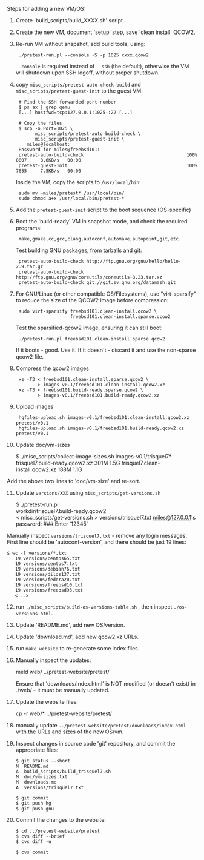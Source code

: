 Steps for adding a new VM/OS:

1. Create 'build_scripts/build_XXXX.sh' script .

2. Create the new VM, document 'setup' step, save 'clean install' QCOW2.

3. Re-run VM without snapshot, add build tools, using:

        ./pretest-run.pl --console -S -p 1025 xxxx.qcow2

    `--console` is required instead of `--ssh` (the default), otherwise the
    VM will shutdown upon SSH logoff, without proper shutdown.

4. copy `misc_scripts/pretest-auto-check-build` and
   `misc_scripts/pretest-guest-init` to the guest VM:

        # Find the SSH forwarded port number
        $ ps ax | grep qemu
        [...] hostfwd=tcp:127.0.0.1:1025-:22 [...]

        # Copy the files
        $ scp -o Port=1025 \
              misc_scripts/pretest-auto-build-check \
              misc_scripts/pretest-guest-init \
           miles@localhost:
        Password for miles@freebsd101:
        pretest-auto-build-check                                      100% 8807     8.6KB/s   00:00
        pretest-guest-init                                            100% 7655     7.5KB/s   00:00

    Inside the VM, copy the scripts to `/usr/local/bin`:

        sudo mv ~miles/pretest* /usr/local/bin/
        sudo chmod a+x /usr/local/bin/pretest-*

5. Add the `pretest-guest-init` script to the boot sequence (OS-specific)

6. Boot the 'build-ready' VM in snapshot mode, and check the required programs:

        make,gmake,cc,gcc,clang,autoconf,automake,autopoint,git,etc.

   Test building GNU packages, from tarballs and git:

        pretest-auto-build-check http://ftp.gnu.org/gnu/hello/hello-2.9.tar.gz
        pretest-auto-build-check http://ftp.gnu.org/gnu/coreutils/coreutils-8.23.tar.xz
        pretest-auto-build-check git://git.sv.gnu.org/datamash.git

7. For GNU/Linux (or other compatible OS/Filesystems), use "virt-sparsify" to
   reduce the size of the QCOW2 image before compression:

        sudo virt-sparsify freebsd101.clean-install.qcow2 \
                           freebsd101.clean-install.sparse.qcow2

   Test the sparsified-qcow2 image, ensuring it can still boot:

        ./pretest-run.pl freebsd101.clean-install.sparse.qcow2

   If it boots - good. Use it.
   If it doesn't - discard it and use the non-sparse qcow2 file.

8. Compress the qcow2 images

        xz -T3 < freebsd101.clean-install.sparse.qcow2 \
               > images-v0.1/freebsd101.clean-install.qcow2.xz
        xz -T3 < freebsd101.build-ready.sparse.qcow2 \
               > images-v0.1/freebsd101.build-ready.qcow2.xz

9. Upload images

        hgfiles-upload.sh images-v0.1/freebsd101.clean-install.qcow2.xz pretest/v0.1
        hgfiles-upload.sh images-v0.1/freebsd101.build-ready.qcow2.xz pretest/v0.1

10. Update doc/vm-sizes

    $ ./misc_scripts/collect-image-sizes.sh images-v0.1/trisquel7*
    trisquel7.build-ready.qcow2.xz      301M  1.5G
    trisquel7.clean-install.qcow2.xz    188M  1.1G

   Add the above two lines to 'doc/vm-size' and re-sort.

11. Update `versions/XXX` using `misc_scripts/get-versions.sh`

    $ ./pretest-run.pl \
        workdir/trisquel7.build-ready.qcow2 \
        < misc_scripts/get-versions.sh > versions/trisquel7.txt
    miles@127.0.0.1's password: ### Enter '12345'

  Manually inspect `versions/trisquel7.txt` - remove any login messages.
  First line should be 'autoconf-version', and there should be just 19 lines:

    $ wc -l versions/*.txt
       19 versions/centos65.txt
       19 versions/centos7.txt
       19 versions/debian76.txt
       19 versions/dilos137.txt
       19 versions/fedora20.txt
       19 versions/freebsd10.txt
       19 versions/freebsd93.txt
       <...>

12. run `./misc_scripts/build-os-versions-table.sh` ,
   then inspect `./os-versions.html`.

13. Update 'README.md', add new OS/version.

14. Update 'download.md', add new qcow2.xz URLs.

15. run `make website` to re-generate some index files.

16. Manually inspect the updates:

    meld web/ ../pretest-website/pretest/

    Ensure that 'downloads/index.html' is NOT modified (or doesn't exist)
    in ./web/ - it must be manually updated.

17. Update the website files:

    cp -r web/* ../pretest-website/pretest/

18. manually update `../pretest-website/pretest/downloads/index.html` with
    the URLs and sizes of the new OS/vm.

19. Inspect changes in source code 'git' repository, and commit the
    appropriate files:

        $ git status --short
        M  README.md
        A  build_scripts/build_trisquel7.sh
        M  doc/vm-sizes.txt
        M  downloads.md
        A  versions/trisquel7.txt

        $ git commit
        $ git push hg
        $ git push gnu

20. Commit the changes to the website:

        $ cd ../pretest-website/pretest
        $ cvs diff --brief
        $ cvs diff -u

        $ cvs commit

